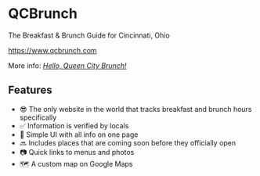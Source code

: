 # QCBrunch

The Breakfast & Brunch Guide for Cincinnati, Ohio

https://www.qcbrunch.com

More info: [*Hello, Queen City Brunch!*](http://blog.tedmiston.com/queen-city-brunch/)

## Features

- 😎 The only website in the world that tracks breakfast and brunch hours specifically
- ✅ Information is verified by locals
- 📜 Simple UI with all info on one page
- 🔜 Includes places that are coming soon before they officially open
- 📷 Quick links to menus and photos
- 🗺 A custom map on Google Maps
